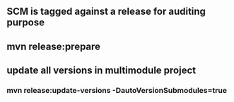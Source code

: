 ## SCM is tagged against a release for auditing purpose
## mvn release:prepare
## update all versions in multimodule project
### mvn release:update-versions -DautoVersionSubmodules=true
